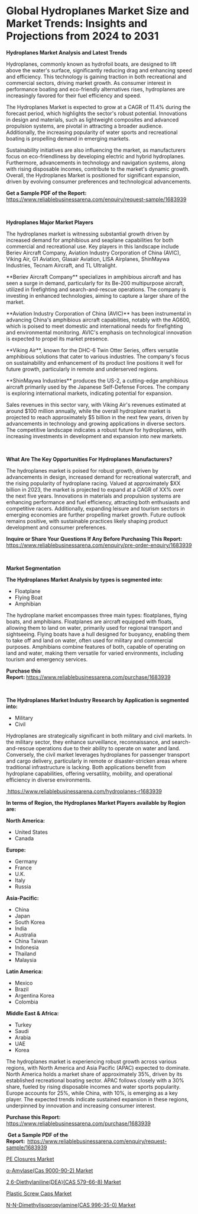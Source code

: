<p><h1>Global Hydroplanes Market Size and Market Trends: Insights and Projections from 2024 to 2031</h1></p><p><strong>Hydroplanes Market Analysis and Latest Trends</strong></p>
<p><p>Hydroplanes, commonly known as hydrofoil boats, are designed to lift above the water's surface, significantly reducing drag and enhancing speed and efficiency. This technology is gaining traction in both recreational and commercial sectors, driving market growth. As consumer interest in performance boating and eco-friendly alternatives rises, hydroplanes are increasingly favored for their fuel efficiency and speed. </p><p>The Hydroplanes Market is expected to grow at a CAGR of 11.4% during the forecast period, which highlights the sector's robust potential. Innovations in design and materials, such as lightweight composites and advanced propulsion systems, are pivotal in attracting a broader audience. Additionally, the increasing popularity of water sports and recreational boating is propelling demand in emerging markets. </p><p>Sustainability initiatives are also influencing the market, as manufacturers focus on eco-friendliness by developing electric and hybrid hydroplanes. Furthermore, advancements in technology and navigation systems, along with rising disposable incomes, contribute to the market's dynamic growth. Overall, the Hydroplanes Market is positioned for significant expansion, driven by evolving consumer preferences and technological advancements.</p></p>
<p><strong>Get a Sample PDF of the Report:&nbsp;</strong> <a href="https://www.reliablebusinessarena.com/enquiry/request-sample/1683939?utm_campaign=1294&utm_medium=2&utm_source=Github&utm_content=ia&utm_term=15102024&utm_id=hydroplanes">https://www.reliablebusinessarena.com/enquiry/request-sample/1683939</a></p>
<p>&nbsp;</p>
<p><strong>Hydroplanes Major Market Players</strong></p>
<p><p>The hydroplanes market is witnessing substantial growth driven by increased demand for amphibious and seaplane capabilities for both commercial and recreational use. Key players in this landscape include Beriev Aircraft Company, Aviation Industry Corporation of China (AVIC), Viking Air, G1 Aviation, Glasair Aviation, LISA Airplanes, ShinMaywa Industries, Tecnam Aircraft, and TL Ultralight.</p><p>**Beriev Aircraft Company** specializes in amphibious aircraft and has seen a surge in demand, particularly for its Be-200 multipurpose aircraft, utilized in firefighting and search-and-rescue operations. The company is investing in enhanced technologies, aiming to capture a larger share of the market.</p><p>**Aviation Industry Corporation of China (AVIC)** has been instrumental in advancing China's amphibious aircraft capabilities, notably with the AG600, which is poised to meet domestic and international needs for firefighting and environmental monitoring. AVIC's emphasis on technological innovation is expected to propel its market presence.</p><p>**Viking Air**, known for the DHC-6 Twin Otter Series, offers versatile amphibious solutions that cater to various industries. The company's focus on sustainability and enhancement of its product line positions it well for future growth, particularly in remote and underserved regions.</p><p>**ShinMaywa Industries** produces the US-2, a cutting-edge amphibious aircraft primarily used by the Japanese Self-Defense Forces. The company is exploring international markets, indicating potential for expansion.</p><p>Sales revenues in this sector vary, with Viking Air's revenues estimated at around $100 million annually, while the overall hydroplane market is projected to reach approximately $5 billion in the next few years, driven by advancements in technology and growing applications in diverse sectors. The competitive landscape indicates a robust future for hydroplanes, with increasing investments in development and expansion into new markets.</p></p>
<p>&nbsp;</p>
<p><strong>What Are The Key Opportunities For Hydroplanes Manufacturers?</strong></p>
<p><p>The hydroplanes market is poised for robust growth, driven by advancements in design, increased demand for recreational watercraft, and the rising popularity of hydroplane racing. Valued at approximately $XX billion in 2023, the market is projected to expand at a CAGR of XX% over the next five years. Innovations in materials and propulsion systems are enhancing performance and fuel efficiency, attracting both enthusiasts and competitive racers. Additionally, expanding leisure and tourism sectors in emerging economies are further propelling market growth. Future outlook remains positive, with sustainable practices likely shaping product development and consumer preferences.</p></p>
<p><strong>Inquire or Share Your Questions If Any Before Purchasing This Report:</strong> <a href="https://www.reliablebusinessarena.com/enquiry/pre-order-enquiry/1683939?utm_campaign=1294&utm_medium=2&utm_source=Github&utm_content=ia&utm_term=15102024&utm_id=hydroplanes">https://www.reliablebusinessarena.com/enquiry/pre-order-enquiry/1683939</a></p>
<p>&nbsp;</p>
<p><strong>Market Segmentation</strong></p>
<p><strong>The Hydroplanes Market Analysis by types is segmented into:</strong></p>
<p><ul><li>Floatplane</li><li>Flying Boat</li><li>Amphibian</li></ul></p>
<p><p>The hydroplane market encompasses three main types: floatplanes, flying boats, and amphibians. Floatplanes are aircraft equipped with floats, allowing them to land on water, primarily used for regional transport and sightseeing. Flying boats have a hull designed for buoyancy, enabling them to take off and land on water, often used for military and commercial purposes. Amphibians combine features of both, capable of operating on land and water, making them versatile for varied environments, including tourism and emergency services.</p></p>
<p><strong>Purchase this Report:&nbsp;</strong><a href="https://www.reliablebusinessarena.com/purchase/1683939?utm_campaign=1294&utm_medium=2&utm_source=Github&utm_content=ia&utm_term=15102024&utm_id=hydroplanes">https://www.reliablebusinessarena.com/purchase/1683939</a></p>
<p>&nbsp;</p>
<p><strong>The Hydroplanes Market Industry Research by Application is segmented into:</strong></p>
<p><ul><li>Military</li><li>Civil</li></ul></p>
<p><p>Hydroplanes are strategically significant in both military and civil markets. In the military sector, they enhance surveillance, reconnaissance, and search-and-rescue operations due to their ability to operate on water and land. Conversely, the civil market leverages hydroplanes for passenger transport and cargo delivery, particularly in remote or disaster-stricken areas where traditional infrastructure is lacking. Both applications benefit from hydroplane capabilities, offering versatility, mobility, and operational efficiency in diverse environments.</p></p>
<p><a href="https://www.reliablebusinessarena.com/hydroplanes-r1683939?utm_campaign=1294&utm_medium=2&utm_source=Github&utm_content=ia&utm_term=15102024&utm_id=hydroplanes">&nbsp;https://www.reliablebusinessarena.com/hydroplanes-r1683939</a></p>
<p><strong>In terms of Region, the Hydroplanes Market Players available by Region are:</strong></p>
<p>
    <p> <strong> North America: </strong>
        <ul>
            <li>United States</li>
            <li>Canada</li>
        </ul>
        </p> 
    <p> <strong> Europe: </strong>
        <ul>
            <li>Germany</li>
            <li>France</li>
            <li>U.K.</li>
            <li>Italy</li>
            <li>Russia</li>
        </ul>
        </p> 
    <p> <strong> Asia-Pacific: </strong>
        <ul>
            <li>China</li>
            <li>Japan</li>
            <li>South Korea</li>
            <li>India</li>
            <li>Australia</li>
            <li>China Taiwan</li>
            <li>Indonesia</li>
            <li>Thailand</li>
            <li>Malaysia</li>
        </ul>
        </p> 
    <p> <strong> Latin America: </strong>
        <ul>
            <li>Mexico</li>
            <li>Brazil</li>
            <li>Argentina Korea</li>
            <li>Colombia</li>
        </ul>
        </p> 
    <p> <strong> Middle East & Africa: </strong>
        <ul>
            <li>Turkey</li>
            <li>Saudi</li>
            <li>Arabia</li>
            <li>UAE</li>
            <li>Korea</li>
        </ul>
    </p>
    </p>
<p><p>The hydroplanes market is experiencing robust growth across various regions, with North America and Asia Pacific (APAC) expected to dominate. North America holds a market share of approximately 35%, driven by its established recreational boating sector. APAC follows closely with a 30% share, fueled by rising disposable incomes and water sports popularity. Europe accounts for 25%, while China, with 10%, is emerging as a key player. The expected trends indicate sustained expansion in these regions, underpinned by innovation and increasing consumer interest.</p></p>
<p><strong>Purchase this Report: </strong><a href="https://www.reliablebusinessarena.com/purchase/1683939?utm_campaign=1294&utm_medium=2&utm_source=Github&utm_content=ia&utm_term=15102024&utm_id=hydroplanes">https://www.reliablebusinessarena.com/purchase/1683939</a></p>
<p>&nbsp;<strong>Get a Sample PDF of the Report:&nbsp;&nbsp;</strong><a href="https://www.reliablebusinessarena.com/enquiry/request-sample/1683939?utm_campaign=1294&utm_medium=2&utm_source=Github&utm_content=ia&utm_term=15102024&utm_id=hydroplanes">https://www.reliablebusinessarena.com/enquiry/request-sample/1683939</a></p>
<p><strong></strong></p>
<p><p><a href="https://github.com/sandygraoj2/Market-Research-Report-List-1/blob/main/pe-closures-market.md?utm_campaign=1294&utm_medium=2&utm_source=Github&utm_content=ia&utm_term=15102024&utm_id=hydroplanes">PE Closures Market</a></p><p><a href="https://www.linkedin.com/pulse/%CE%B1-amylasecas-9000-90-2-market-analysis-report-global-insights-zmbkf?trk=public_post_embed_feed-article-content&utm_campaign=1294&utm_medium=2&utm_source=Github&utm_content=ia&utm_term=15102024&utm_id=hydroplanes">α-Amylase(Cas 9000-90-2) Market</a></p><p><a href="https://www.linkedin.com/pulse/strategic-roadmap-success-global-26-diethylanilinedeacas-mxrhf?trk=public_post_embed_feed-article-content&utm_campaign=1294&utm_medium=2&utm_source=Github&utm_content=ia&utm_term=15102024&utm_id=hydroplanes">2,6-Diethylaniline(DEA)(CAS 579-66-8) Market</a></p><p><a href="https://github.com/WillieWoodard/Market-Research-Report-List-6/blob/main/plastic-screw-caps-market.md?utm_campaign=1294&utm_medium=2&utm_source=Github&utm_content=ia&utm_term=15102024&utm_id=hydroplanes">Plastic Screw Caps Market</a></p><p><a href="https://www.linkedin.com/pulse/comprehensive-n-n-dimethylisopropylaminecas-996-35-0-market-xbxwf?trk=public_post_embed_feed-article-content&utm_campaign=1294&utm_medium=2&utm_source=Github&utm_content=ia&utm_term=15102024&utm_id=hydroplanes">N-N-Dimethylisopropylamine(CAS 996-35-0) Market</a></p></p>